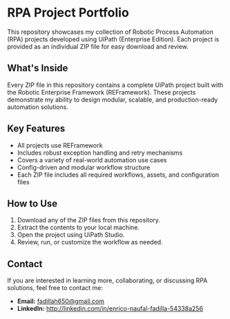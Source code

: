 # RPA Project Portfolio

This repository showcases my collection of Robotic Process Automation (RPA) projects developed using UiPath (Enterprise Edition). Each project is provided as an individual ZIP file for easy download and review.

## What's Inside

Every ZIP file in this repository contains a complete UiPath project built with the Robotic Enterprise Framework (REFramework). These projects demonstrate my ability to design modular, scalable, and production-ready automation solutions.

## Key Features

- All projects use REFramework
- Includes robust exception handling and retry mechanisms
- Covers a variety of real-world automation use cases
- Config-driven and modular workflow structure
- Each ZIP file includes all required workflows, assets, and configuration files

## How to Use

1. Download any of the ZIP files from this repository.
2. Extract the contents to your local machine.
3. Open the project using UiPath Studio.
4. Review, run, or customize the workflow as needed.

## Contact

If you are interested in learning more, collaborating, or discussing RPA solutions, feel free to contact me:

- **Email:** fadillah650@gmail.com 
- **LinkedIn:** http://linkedin.com/in/enrico-naufal-fadilla-54338a256
